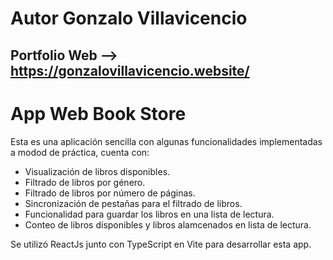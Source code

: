 # Autor Gonzalo Villavicencio

## Portfolio Web --> https://gonzalovillavicencio.website/

# App Web Book Store

Esta es una aplicación sencilla con algunas funcionalidades implementadas a modod de práctica, cuenta con:

- Visualización de libros disponibles.
- Filtrado de libros por género.
- Filtrado de libros por número de páginas.
- Sincronización de pestañas para el filtrado de libros.
- Funcionalidad para guardar los libros en una lista de lectura.
- Conteo de libros disponibles y libros alamcenados en lista de lectura.

Se utilizó ReactJs junto con TypeScript en Vite para desarrollar esta app.
